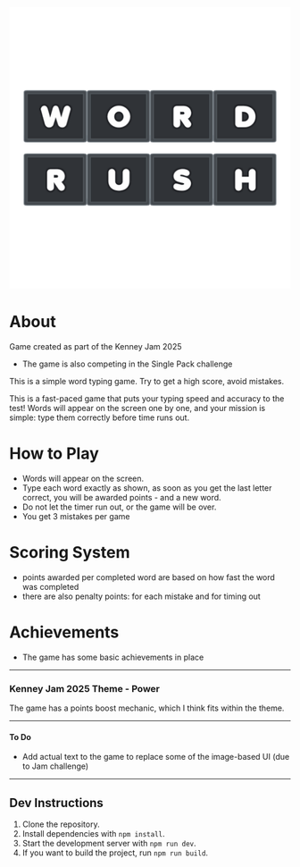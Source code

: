 ![screenshot](screenshot.png)
# About 
Game created as part of the Kenney Jam 2025
- The game is also competing in the Single Pack challenge

This is a simple word typing game. Try to get a high score, avoid mistakes.

This is a fast-paced game that puts your typing speed and accuracy to the test! Words will appear on the screen one by one, and your mission is simple: type them correctly before time runs out.

# How to Play

- Words will appear on the screen. 
- Type each word exactly as shown, as soon as you get the last letter correct, you will be awarded points - and a new word.
- Do not let the timer run out, or the game will be over.
- You get 3 mistakes per game


# Scoring System

- points awarded per completed word are based on how fast the word was completed
- there are also penalty points: for each mistake and for timing out

# Achievements

- The game has some basic achievements in place

---

### Kenney Jam 2025 Theme - Power
The game has a points boost mechanic, which I think fits within the theme.

---

#### To Do

- Add actual text to the game to replace some of the image-based UI (due to Jam challenge)

---

## Dev Instructions

1. Clone the repository.
2. Install dependencies with `npm install`.
3. Start the development server with `npm run dev`.
4. If you want to build the project, run `npm run build`.
